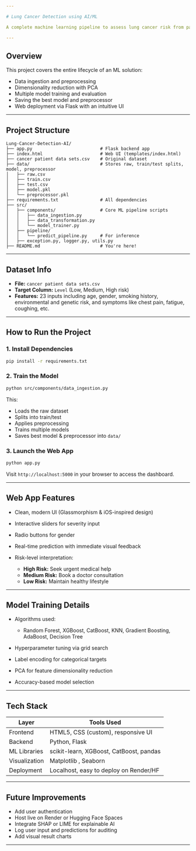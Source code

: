 ```yaml
---

# Lung Cancer Detection using AI/ML

A complete machine learning pipeline to assess lung cancer risk from patient data using AI. The system includes a modern web dashboard styled like iOS/Health app, and a backend powered by Flask for real-time predictions.

---
```


## Overview

This project covers the entire lifecycle of an ML solution:

* Data ingestion and preprocessing
* Dimensionality reduction with PCA
* Multiple model training and evaluation
* Saving the best model and preprocessor
* Web deployment via Flask with an intuitive UI

---

## Project Structure

```
Lung-Cancer-Detection-AI/
├── app.py                          # Flask backend app
├── index.html                      # Web UI (templates/index.html)
├── cancer patient data sets.csv    # Original dataset
├── data/                           # Stores raw, train/test splits, model, preprocessor
│   ├── raw.csv
│   ├── train.csv
│   ├── test.csv
│   ├── model.pkl
│   └── preprocessor.pkl
├── requirements.txt                # All dependencies
├── src/
│   ├── components/                 # Core ML pipeline scripts
│   │   ├── data_ingestion.py
│   │   ├── data_transformation.py
│   │   └── model_trainer.py
│   ├── pipeline/
│   │   └── predict_pipeline.py     # For inference
│   ├── exception.py, logger.py, utils.py
├── README.md                       # You're here!
```

---

## Dataset Info

* **File:** `cancer patient data sets.csv`
* **Target Column:** `Level` (Low, Medium, High risk)
* **Features:** 23 inputs including age, gender, smoking history, environmental and genetic risk, and symptoms like chest pain, fatigue, coughing, etc.

---

## How to Run the Project

### 1. Install Dependencies

```bash
pip install -r requirements.txt
```

### 2. Train the Model

```bash
python src/components/data_ingestion.py
```

This:

* Loads the raw dataset
* Splits into train/test
* Applies preprocessing
* Trains multiple models
* Saves best model & preprocessor into `data/`

### 3. Launch the Web App

```bash
python app.py
```

Visit `http://localhost:5000` in your browser to access the dashboard.

---

## Web App Features

* Clean, modern UI (Glassmorphism & iOS-inspired design)
* Interactive sliders for severity input
* Radio buttons for gender
* Real-time prediction with immediate visual feedback
* Risk-level interpretation:

  * **High Risk:** Seek urgent medical help
  * **Medium Risk:** Book a doctor consultation
  * **Low Risk:** Maintain healthy lifestyle

---

## Model Training Details

* Algorithms used:

  * Random Forest, XGBoost, CatBoost, KNN, Gradient Boosting, AdaBoost, Decision Tree
* Hyperparameter tuning via grid search
* Label encoding for categorical targets
* PCA for feature dimensionality reduction
* Accuracy-based model selection

---

## Tech Stack

| Layer         | Tools Used                                 |
| ------------- | ------------------------------------------ |
| Frontend      | HTML5, CSS (custom), responsive UI         |
| Backend       | Python, Flask                              |
| ML Libraries  | scikit-learn, XGBoost, CatBoost, pandas    |
| Visualization | Matplotlib , Seaborn                       |
| Deployment    | Localhost, easy to deploy on Render/HF     |

---

## Future Improvements

* Add user authentication
* Host live on Render or Hugging Face Spaces
* Integrate SHAP or LIME for explainable AI
* Log user input and predictions for auditing
* Add visual result charts

---

